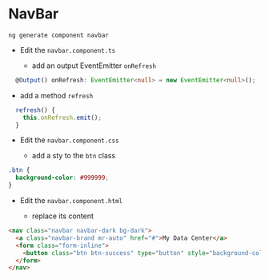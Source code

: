# NavBar

```
ng generate component navbar
```

* Edit the `navbar.component.ts`
 
   * add an output EventEmitter `onRefresh`

```typescript
  @Output() onRefresh: EventEmitter<null> = new EventEmitter<null>();
```

   * add a method `refresh`

```typescript
  refresh() {
    this.onRefresh.emit();
  }
```

* Edit the `navbar.component.css`

   * add a sty to the `btn` class

```css
.btn {
  background-color: #999999;
}
```

* Edit the `navbar.component.html`

   * replace its content

```html
<nav class="navbar navbar-dark bg-dark">
  <a class="navbar-brand mr-auto" href="#">My Data Center</a>
  <form class="form-inline">
    <button class="btn btn-success" type="button" style="background-color: #8616f6" (click)="refresh()">Reload</button>
  </form>
</nav>
```
